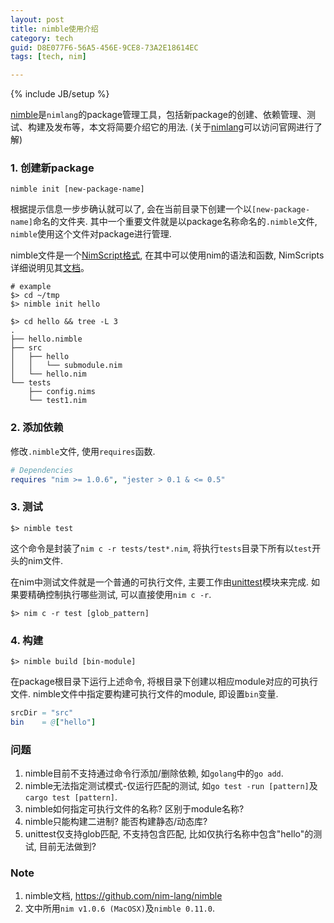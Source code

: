 ```yaml
---
layout: post
title: nimble使用介绍
category: tech
guid: D8E077F6-56A5-456E-9CE8-73A2E18614EC
tags: [tech, nim]

---
```

{% include JB/setup %}

[nimble](https://github.com/nimlang/nimble)是`nimlang`的package管理工具，包括新package的创建、依赖管理、测试、构建及发布等，本文将简要介绍它的用法. (关于[nimlang](https://nim-lang.org)可以访问官网进行了解)



### 1. 创建新package

`nimble init [new-package-name]`

根据提示信息一步步确认就可以了, 会在当前目录下创建一个以`[new-package-name]`命名的文件夹. 其中一个重要文件就是以package名称命名的`.nimble`文件, `nimble`使用这个文件对package进行管理.

nimble文件是一个[NimScript格式](https://github.com/nim-lang/nimble#nimble-init), 在其中可以使用nim的语法和函数, NimScripts详细说明见其[文档](https://nim-lang.org/docs/nims.html)。

```terminal
# example
$> cd ~/tmp
$> nimble init hello

$> cd hello && tree -L 3
.
├── hello.nimble
├── src
│   ├── hello
│   │   └── submodule.nim
│   └── hello.nim
└── tests
    ├── config.nims
    └── test1.nim
```


### 2. 添加依赖

修改`.nimble`文件, 使用`requires`函数.

```nim
# Dependencies
requires "nim >= 1.0.6", "jester > 0.1 & <= 0.5"
```

### 3. 测试

```terminal
$> nimble test
```

这个命令是封装了`nim c -r tests/test*.nim`, 将执行`tests`目录下所有以`test`开头的nim文件.

在nim中测试文件就是一个普通的可执行文件, 主要工作由[unittest](https://nim-lang.org/docs/unittest.html)模块来完成.  如果要精确控制执行哪些测试, 可以直接使用`nim c -r`.

```terminal
$> nim c -r test [glob_pattern]
```

### 4. 构建

```terminal
$> nimble build [bin-module]
```

在package根目录下运行上述命令, 将根目录下创建以相应module对应的可执行文件. nimble文件中指定要构建可执行文件的module, 即设置`bin`变量.

```nim
srcDir = "src"
bin    = @["hello"]
```

### 问题

1. nimble目前不支持通过命令行添加/删除依赖, 如`golang`中的`go add`.
2. nimble无法指定测试模式-仅运行匹配的测试, 如`go test -run [pattern]`及`cargo test [pattern]`.
3. nimble如何指定可执行文件的名称? 区别于module名称?
4. nimble只能构建二进制? 能否构建静态/动态库?
5. unittest仅支持glob匹配, 不支持包含匹配, 比如仅执行名称中包含"hello"的测试, 目前无法做到?


### Note

1. nimble文档, <https://github.com/nim-lang/nimble>
2. 文中所用`nim v1.0.6 (MacOSX)`及`nimble 0.11.0`.
